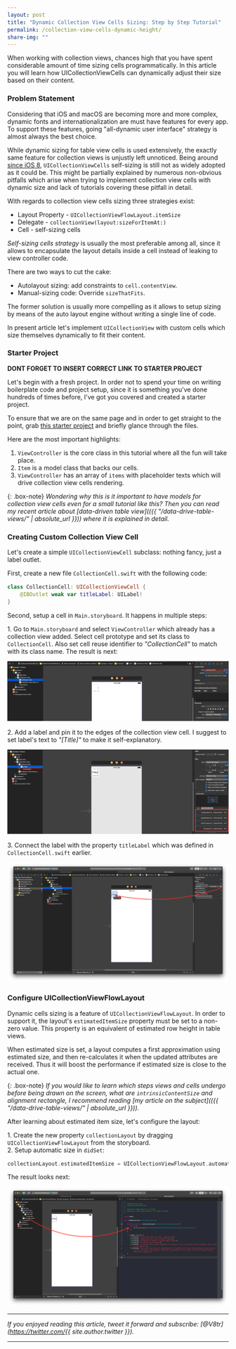 ```yaml
---
layout: post
title: "Dynamic Collection View Cells Sizing: Step by Step Tutorial"
permalink: /collection-view-cells-dynamic-height/
share-img: ""
---
```


When working with collection views, chances high that you have spent considerable amount of time sizing cells programmatically. In this article you will learn how UICollectionViewCells can dynamically adjust their size based on their content.

### Problem Statement

Considering that iOS and macOS are becoming more and more complex, dynamic fonts and internationalization are must have features for every app. To support these features, going "all-dynamic user interface" strategy is almost always the best choice.

While dynamic sizing for table view cells is used extensively, the exactly same feature for collection views is unjustly left unnoticed. Being around [since iOS 8](https://developer.apple.com/documentation/uikit/uicollectionviewflowlayout/1617709-estimateditemsize), `UICollectionViewCells` self-sizing is still not as widely adopted as it could be. This might be partially explained by numerous non-obvious pitfalls which arise when trying to implement collection view cells with dynamic size and lack of tutorials covering these pitfall in detail.

<!-- Collection views are undoubtedly among most widely used and at the same time most flexible controls in iOS and macOS development. The default flow layout allows for numerous customizations fitting most projects' needs, and if it is not enough, literally any cells positioning and configuration can be implemented by providing your own layout. -->

With regards to collection view cells sizing three strategies exist:
- Layout Property - `UICollectionViewFlowLayout.itemSize`
- Delegate - `collectionView(layout:sizeForItemAt:)`
- Cell - self-sizing cells

*Self-sizing cells strategy* is usually the most preferable among all, since it allows to encapsulate the layout details inside a cell instead of leaking to view controller code.

There are two ways to cut the cake:
- Autolayout sizing: add constraints to `cell.contentView`.
- Manual-sizing code: Override `sizeThatFits`.

The former solution is usually more compelling as it allows to setup sizing by means of the auto layout engine without writing a single line of code. 


In present article let's implement `UICollectionView` with custom cells which size themselves dynamically to fit their content.

### Starter Project

**DONT FORGET TO INSERT CORRECT LINK TO STARTER PROJECT**

Let's begin with a fresh project. In order not to spend your time on writing boilerplate code and project setup, since it is something you've done hundreds of times before, I've got you covered and created a starter project.

To ensure that we are on the same page and in order to get straight to the point, grab [this starter project](https://developer.apple.com/documentation/uikit/uicollectionviewflowlayout/1617709-estimateditemsize) and briefly glance through the files.

Here are the most important highlights:
1. `ViewController` is the core class in this tutorial where all the fun will take place.
2. `Item` is a model class that backs our cells. 
3. `ViewController` has an array of `items` with placeholder texts which will drive collection view cells rendering.
   
{: .box-note}
*Wondering why this is it important to have models for collection view cells even for a small tutorial like this? Then you can read my recent article about [data-driven table view](({{ "/data-drive-table-views/" | absolute_url }})) where it is explained in detail.*
   
### Creating Custom Collection View Cell

Let's create a simple `UICollectionViewCell` subclass: nothing fancy, just a label outlet. 

First, create a new file `CollectionCell.swift` with the following code:

```swift
class CollectionCell: UICollectionViewCell {
    @IBOutlet weak var titleLabel: UILabel!
}
```

Second, setup a cell in `Main.storyboard`. It happens in multiple steps:

1\. Go to `Main.storyboard` and select `ViewController` which already has a collection view added. Select cell prototype and set its class to `CollectionCell`. Also set cell reuse identifier to *"CollectionCell"* to match with its class name. The result is next:
<p align="center">
    <a href="{{ "img/collection-view-cells-dynamic-height/cell-setup-1.png" | absolute_url }}">
        <img src="/img/collection-view-cells-dynamic-height/cell-setup-1.png" alt="Dynamic Collection View Cells Sizing: Step by Step Tutorial"/>
    </a>
</p>
   
2\. Add a label and pin it to the edges of the collection view cell. I suggest to set label's text to *"[Title]"* to make it self-explanatory.
<p align="center">
    <a href="{{ "img/collection-view-cells-dynamic-height/cell-setup-2.png" | absolute_url }}">
        <img src="/img/collection-view-cells-dynamic-height/cell-setup-2.png" alt="Dynamic Collection View Cells Sizing: Step by Step Tutorial"/>
    </a>
</p>

3\. Connect the label with the property `titleLabel` which was defined in `CollectionCell.swift` earlier.
<p align="center">
    <a href="{{ "img/collection-view-cells-dynamic-height/cell-setup-3.png" | absolute_url }}">
        <img src="/img/collection-view-cells-dynamic-height/cell-setup-3.png" alt="Dynamic Collection View Cells Sizing: Step by Step Tutorial"/>
    </a>
</p>

### Configure UICollectionViewFlowLayout

Dynamic cells sizing is a feature of `UICollectionViewFlowLayout`. In order to support it, the layout's `estimatedItemSize` property must be set to a non-zero value. This property is an equivalent of estimated row height in table views. 

When estimated size is set, a layout computes a first approximation using estimated size, and then re-calculates it when the updated attributes are received. Thus it will boost the performance if estimated size is close to the actual one.

{: .box-note}
*If you would like to learn which steps views and cells undergo before being drawn on the screen, what are `intrinsicContentSize` and alignment rectangle, I recommend reading [my article on the subject](({{ "/data-drive-table-views/" | absolute_url }})).*

After learning about estimated item size, let's configure the layout:

1\. Create the new property `collectionLayout` by dragging `UICollectionViewFlowLayout` from the storyboard.  
2\. Setup automatic size in `didSet`:

```swift
collectionLayout.estimatedItemSize = UICollectionViewFlowLayout.automaticSize
```

The result looks next:
<p align="center">
    <a href="{{ "img/collection-view-cells-dynamic-height/layout-setup-1.png" | absolute_url }}">
        <img src="/img/collection-view-cells-dynamic-height/layout-setup-1.png" alt="Dynamic Collection View Cells Sizing: Step by Step Tutorial"/>
    </a>
</p>


---

*If you enjoyed reading this article, tweet it forward and subscribe: [@V8tr](https://twitter.com/{{ site.author.twitter }}).*

---